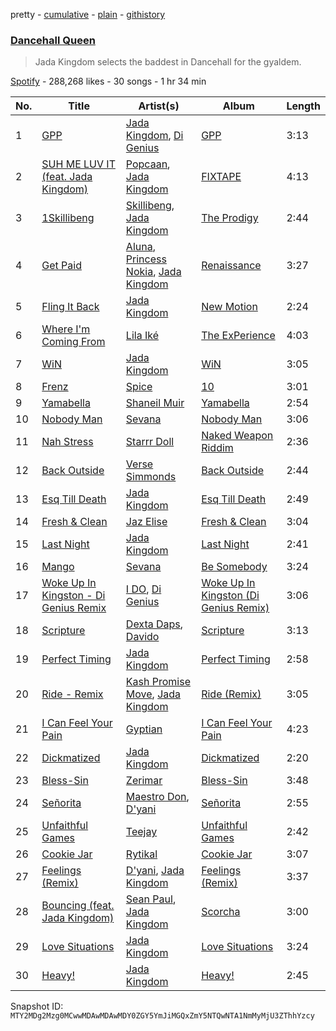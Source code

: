 pretty - [cumulative](/playlists/cumulative/37i9dQZF1DX0cNYCfLOrsu.md) - [plain](/playlists/plain/37i9dQZF1DX0cNYCfLOrsu) - [githistory](https://github.githistory.xyz/mackorone/spotify-playlist-archive/blob/main/playlists/plain/37i9dQZF1DX0cNYCfLOrsu)

### [Dancehall Queen](https://open.spotify.com/playlist/37i9dQZF1DX0cNYCfLOrsu)

> Jada Kingdom selects the baddest in Dancehall for the gyaldem.

[Spotify](https://open.spotify.com/user/spotify) - 288,268 likes - 30 songs - 1 hr 34 min

| No. | Title | Artist(s) | Album | Length |
|---|---|---|---|---|
| 1 | [GPP](https://open.spotify.com/track/3rnMusaZSGqhvWJG63Li55) | [Jada Kingdom](https://open.spotify.com/artist/2FgooFaZzZy6PUyJImk0kG), [Di Genius](https://open.spotify.com/artist/08erObvNX7rs7d4pbuaRCQ) | [GPP](https://open.spotify.com/album/05JFI9UgHFBD6gvanViaTW) | 3:13 |
| 2 | [SUH ME LUV IT \(feat\. Jada Kingdom\)](https://open.spotify.com/track/4iyNOD4gCFiKMc62BVm0IN) | [Popcaan](https://open.spotify.com/artist/62DmErcU7dqZbJaDqwsqzR), [Jada Kingdom](https://open.spotify.com/artist/2FgooFaZzZy6PUyJImk0kG) | [FIXTAPE](https://open.spotify.com/album/3yqk7nimwdE2FdaA85iJM8) | 4:13 |
| 3 | [1Skillibeng](https://open.spotify.com/track/0U8KSdDEOr5QVxH53waeNu) | [Skillibeng](https://open.spotify.com/artist/5FkUhnHQ0KC63549LHHtst), [Jada Kingdom](https://open.spotify.com/artist/2FgooFaZzZy6PUyJImk0kG) | [The Prodigy](https://open.spotify.com/album/1jTCrR34ciKYVJA5j4z6kq) | 2:44 |
| 4 | [Get Paid](https://open.spotify.com/track/6fjjjC1Swt5bxEdkXH8DFr) | [Aluna](https://open.spotify.com/artist/5ITI6SEoUZMIXXkzCfr4oE), [Princess Nokia](https://open.spotify.com/artist/6lay1nwbE6hTx1jivysUAL), [Jada Kingdom](https://open.spotify.com/artist/2FgooFaZzZy6PUyJImk0kG) | [Renaissance](https://open.spotify.com/album/0cFJfTwmx4KOM9zEy9i2nB) | 3:27 |
| 5 | [Fling It Back](https://open.spotify.com/track/6DNaScbqaxX3YK2Yr2z8l5) | [Jada Kingdom](https://open.spotify.com/artist/2FgooFaZzZy6PUyJImk0kG) | [New Motion](https://open.spotify.com/album/4hHBmKgaOVfKlZYc7Ag1ly) | 2:24 |
| 6 | [Where I'm Coming From](https://open.spotify.com/track/2jQENRPVxXb8TcTAXW6wpQ) | [Lila Iké](https://open.spotify.com/artist/0uAUrmEQbwcDFzg0v7VicO) | [The ExPerience](https://open.spotify.com/album/3fijbBVRaz2CUyoWAV1ZlK) | 4:03 |
| 7 | [WiN](https://open.spotify.com/track/2OXEw9zJ3fVsjU3qW06eFB) | [Jada Kingdom](https://open.spotify.com/artist/2FgooFaZzZy6PUyJImk0kG) | [WiN](https://open.spotify.com/album/6T4nU0Ta49qiEbw5TX27gc) | 3:05 |
| 8 | [Frenz](https://open.spotify.com/track/6yZrs0P7YoPMZwB8iBFT2z) | [Spice](https://open.spotify.com/artist/0wEvWMQRqaXcgnrZv6KtyL) | [10](https://open.spotify.com/album/7pKLvzqcLuNx96e59VFREP) | 3:01 |
| 9 | [Yamabella](https://open.spotify.com/track/0kXox7KhOnDs62txnUSLF1) | [Shaneil Muir](https://open.spotify.com/artist/6ilIhmo2Ijzq3BnKuxf2KQ) | [Yamabella](https://open.spotify.com/album/1MOESZoQnGJnCwXy6vm1Bs) | 2:54 |
| 10 | [Nobody Man](https://open.spotify.com/track/3SqjoLzw3RFsUmIzes5d7Y) | [Sevana](https://open.spotify.com/artist/2TZL5FEo1CGwmgdMSFwsdS) | [Nobody Man](https://open.spotify.com/album/5zlCSqSCYDPxhAZ3E9WPsS) | 3:06 |
| 11 | [Nah Stress](https://open.spotify.com/track/6rYAP7Aelt5szvBQRiUvwp) | [Starrr Doll](https://open.spotify.com/artist/5P55RMLldbMtwYzUjtwkxt) | [Naked Weapon Riddim](https://open.spotify.com/album/47QoJ4DrFTgwpzLZxEklwv) | 2:36 |
| 12 | [Back Outside](https://open.spotify.com/track/1EI3IRXtVOCKk1tEGu7cMJ) | [Verse Simmonds](https://open.spotify.com/artist/0EgUow5z0SXVA9lunNSB1q) | [Back Outside](https://open.spotify.com/album/441cdphUhSx3rItYnylAec) | 2:44 |
| 13 | [Esq Till Death](https://open.spotify.com/track/7uNezvyxKxUL3lTMVr3Dyl) | [Jada Kingdom](https://open.spotify.com/artist/2FgooFaZzZy6PUyJImk0kG) | [Esq Till Death](https://open.spotify.com/album/5xY4mAG2JBfIH7OcOTHglk) | 2:49 |
| 14 | [Fresh & Clean](https://open.spotify.com/track/5b9fVxzMOy6LQBDKjq2N9N) | [Jaz Elise](https://open.spotify.com/artist/1KcAq7rtxXV2RJ7BsFFItA) | [Fresh & Clean](https://open.spotify.com/album/1fJirRJoQVlGey8jQy0iol) | 3:04 |
| 15 | [Last Night](https://open.spotify.com/track/75c7QfJdwpd2NYu540uZqX) | [Jada Kingdom](https://open.spotify.com/artist/2FgooFaZzZy6PUyJImk0kG) | [Last Night](https://open.spotify.com/album/5Xqea1Wk5gQszwvtviUG3h) | 2:41 |
| 16 | [Mango](https://open.spotify.com/track/49oIEfr2Il2yelVtaZTYyY) | [Sevana](https://open.spotify.com/artist/2TZL5FEo1CGwmgdMSFwsdS) | [Be Somebody](https://open.spotify.com/album/1Sjcvq1oxdtJ3YmfuIO0bm) | 3:24 |
| 17 | [Woke Up In Kingston \- Di Genius Remix](https://open.spotify.com/track/6pduFTCZWlDzWtdwk44d74) | [I DO](https://open.spotify.com/artist/2CpKPyP4X3dR9vTHqwbnR8), [Di Genius](https://open.spotify.com/artist/08erObvNX7rs7d4pbuaRCQ) | [Woke Up In Kingston \(Di Genius Remix\)](https://open.spotify.com/album/1I4Y5jDcag1UIZxhNgbWY4) | 3:06 |
| 18 | [Scripture](https://open.spotify.com/track/5mxjjwz1QzSBZL92y9Gm7N) | [Dexta Daps](https://open.spotify.com/artist/28UDeKu2FPrU0T7dpUiSGY), [Davido](https://open.spotify.com/artist/0Y3agQaa6g2r0YmHPOO9rh) | [Scripture](https://open.spotify.com/album/43DlU7NOku21Zu2nxEIlrP) | 3:13 |
| 19 | [Perfect Timing](https://open.spotify.com/track/3sP88foDNpoLlkpsaEUDJL) | [Jada Kingdom](https://open.spotify.com/artist/2FgooFaZzZy6PUyJImk0kG) | [Perfect Timing](https://open.spotify.com/album/4hkk8DkNZdTRHdlbkHZ37B) | 2:58 |
| 20 | [Ride \- Remix](https://open.spotify.com/track/3SEfX0PJAkE9mqFVMSO4QO) | [Kash Promise Move](https://open.spotify.com/artist/0n2GVhODT8CJldQoVdsMw4), [Jada Kingdom](https://open.spotify.com/artist/2FgooFaZzZy6PUyJImk0kG) | [Ride \(Remix\)](https://open.spotify.com/album/5ksTZQyb1EcTen6NYlEgL5) | 3:05 |
| 21 | [I Can Feel Your Pain](https://open.spotify.com/track/0tpaQpIJnRQ8GQ0BLjQFlg) | [Gyptian](https://open.spotify.com/artist/2JX4h8xm0hNxCB0aNBWzyi) | [I Can Feel Your Pain](https://open.spotify.com/album/3m0h3NcSXFHcFiJGrxx1aO) | 4:23 |
| 22 | [Dickmatized](https://open.spotify.com/track/2dSbH1DD8CEqHqyS1Ey0bd) | [Jada Kingdom](https://open.spotify.com/artist/2FgooFaZzZy6PUyJImk0kG) | [Dickmatized](https://open.spotify.com/album/79gp57yPl6DStAtpdX08KQ) | 2:20 |
| 23 | [Bless\-Sin](https://open.spotify.com/track/3ngHXvYEgaZex41OjmpMJu) | [Zerimar](https://open.spotify.com/artist/7IbkKTNpBj7MORRdt3oge3) | [Bless\-Sin](https://open.spotify.com/album/3igYL8gvd1EDIrnO5fo2x3) | 3:48 |
| 24 | [Señorita](https://open.spotify.com/track/3LiT0O7d6Xj78anH3T0tLf) | [Maestro Don](https://open.spotify.com/artist/6sgu3qdyKJZuXyCdUxBRPV), [D'yani](https://open.spotify.com/artist/3c4mJY5ixVvzRBdYvBtxci) | [Señorita](https://open.spotify.com/album/1LBqEhWeeeNOleFewq2zOY) | 2:55 |
| 25 | [Unfaithful Games](https://open.spotify.com/track/1kZ5wCFlcuV7qN2abxU3LO) | [Teejay](https://open.spotify.com/artist/30hElzuHCZ1qzCl364SHma) | [Unfaithful Games](https://open.spotify.com/album/0QDzewuAi0KMRc1oYzQCc9) | 2:42 |
| 26 | [Cookie Jar](https://open.spotify.com/track/764mhTks6eJyqcKw4itUQ2) | [Rytikal](https://open.spotify.com/artist/2XmUEusYfpe4UG5BJtRwgX) | [Cookie Jar](https://open.spotify.com/album/5ZeOhFGmF9wYVrlgaiVn9a) | 3:07 |
| 27 | [Feelings \(Remix\)](https://open.spotify.com/track/5Bij2gXhLEUUxyPGcZZFFj) | [D'yani](https://open.spotify.com/artist/3c4mJY5ixVvzRBdYvBtxci), [Jada Kingdom](https://open.spotify.com/artist/2FgooFaZzZy6PUyJImk0kG) | [Feelings \(Remix\)](https://open.spotify.com/album/3DgIXwqAlgbDSIJZhLj3ba) | 3:37 |
| 28 | [Bouncing \(feat\. Jada Kingdom\)](https://open.spotify.com/track/5t1niULed9CjX17UXs17e6) | [Sean Paul](https://open.spotify.com/artist/3Isy6kedDrgPYoTS1dazA9), [Jada Kingdom](https://open.spotify.com/artist/2FgooFaZzZy6PUyJImk0kG) | [Scorcha](https://open.spotify.com/album/1hVo8fqEJffd9IjV8gHjQ5) | 3:00 |
| 29 | [Love Situations](https://open.spotify.com/track/18YlTPHOFfZCd4EaeqD8De) | [Jada Kingdom](https://open.spotify.com/artist/2FgooFaZzZy6PUyJImk0kG) | [Love Situations](https://open.spotify.com/album/3AYh9Cgmai1t6Aw6jvrQTe) | 3:24 |
| 30 | [Heavy!](https://open.spotify.com/track/6QQb9IsS797WWbHWgsyiQf) | [Jada Kingdom](https://open.spotify.com/artist/2FgooFaZzZy6PUyJImk0kG) | [Heavy!](https://open.spotify.com/album/4fkjpMo0MufbdR6YyY4pQ9) | 2:45 |

Snapshot ID: `MTY2MDg2Mzg0MCwwMDAwMDAwMDY0ZGY5YmJiMGQxZmY5NTQwNTA1NmMyMjU3ZThhYzcy`
